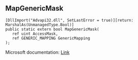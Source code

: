 ## MapGenericMask

```
[DllImport("Advapi32.dll", SetLastError = true)][return: MarshalAs(UnmanagedType.Bool)]
public static extern bool MapGenericMask(
   ref uint AccessMask,
   ref GENERIC_MAPPING GenericMapping
);
```

Microsoft documentation: [Link](https://learn.microsoft.com/en-us/windows/win32/api/securitybaseapi/nf-securitybaseapi-mapgenericmask)
